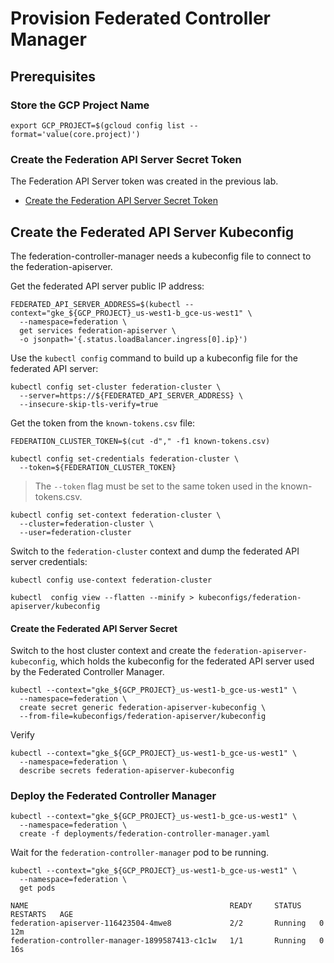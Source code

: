 # Provision Federated Controller Manager

## Prerequisites

### Store the GCP Project Name

```
export GCP_PROJECT=$(gcloud config list --format='value(core.project)')
```

### Create the Federation API Server Secret Token

The Federation API Server token was created in the previous lab.

* [Create the Federation API Server Secret Token](provision-federation-apiserver.md#create-the-federation-api-server-secret)

## Create the Federated API Server Kubeconfig

The federation-controller-manager needs a kubeconfig file to connect to the federation-apiserver.

Get the federated API server public IP address:

```
FEDERATED_API_SERVER_ADDRESS=$(kubectl --context="gke_${GCP_PROJECT}_us-west1-b_gce-us-west1" \
  --namespace=federation \
  get services federation-apiserver \
  -o jsonpath='{.status.loadBalancer.ingress[0].ip}')
```

Use the `kubectl config` command to build up a kubeconfig file for the federated API server:

```
kubectl config set-cluster federation-cluster \
  --server=https://${FEDERATED_API_SERVER_ADDRESS} \
  --insecure-skip-tls-verify=true
```

Get the token from the `known-tokens.csv` file:

```
FEDERATION_CLUSTER_TOKEN=$(cut -d"," -f1 known-tokens.csv)
```

```
kubectl config set-credentials federation-cluster \
  --token=${FEDERATION_CLUSTER_TOKEN}
```

> The `--token` flag must be set to the same token used in the known-tokens.csv.

```
kubectl config set-context federation-cluster \
  --cluster=federation-cluster \
  --user=federation-cluster
```

Switch to the `federation-cluster` context and dump the federated API server credentials:

```
kubectl config use-context federation-cluster
```

```
kubectl  config view --flatten --minify > kubeconfigs/federation-apiserver/kubeconfig
```

#### Create the Federated API Server Secret

Switch to the host cluster context and create the `federation-apiserver-kubeconfig`, which holds the kubeconfig for the federated API server used by the Federated Controller Manager.

```
kubectl --context="gke_${GCP_PROJECT}_us-west1-b_gce-us-west1" \
  --namespace=federation \
  create secret generic federation-apiserver-kubeconfig \
  --from-file=kubeconfigs/federation-apiserver/kubeconfig
```

Verify

```
kubectl --context="gke_${GCP_PROJECT}_us-west1-b_gce-us-west1" \
  --namespace=federation \
  describe secrets federation-apiserver-kubeconfig
```

### Deploy the Federated Controller Manager

```
kubectl --context="gke_${GCP_PROJECT}_us-west1-b_gce-us-west1" \
  --namespace=federation \
  create -f deployments/federation-controller-manager.yaml
```

Wait for the `federation-controller-manager` pod to be running.

```
kubectl --context="gke_${GCP_PROJECT}_us-west1-b_gce-us-west1" \
  --namespace=federation \
  get pods
```

```
NAME                                             READY     STATUS    RESTARTS   AGE
federation-apiserver-116423504-4mwe8             2/2       Running   0          12m
federation-controller-manager-1899587413-c1c1w   1/1       Running   0          16s
```
